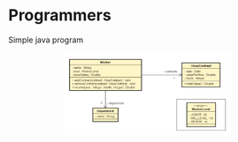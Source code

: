 # Programmers 
<p>Simple java program</p>
<p align="center">
  <img src="https://raw.githubusercontent.com/d4rwln/programmers-java/master/assets/Class_diagram.jpg" height="150" width="300" alt="class diagram" />
</p>
